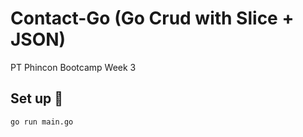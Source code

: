 # Contact-Go (Go Crud with Slice + JSON)

PT Phincon Bootcamp Week 3

## Set up :rocket:

```bash
go run main.go
```